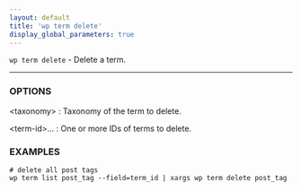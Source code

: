 ```yaml
---
layout: default
title: 'wp term delete'
display_global_parameters: true
---
```


`wp term delete` - Delete a term.

<hr />

### OPTIONS

&lt;taxonomy&gt;
: Taxonomy of the term to delete.

&lt;term-id&gt;...
: One or more IDs of terms to delete.

### EXAMPLES

    # delete all post tags
    wp term list post_tag --field=term_id | xargs wp term delete post_tag



